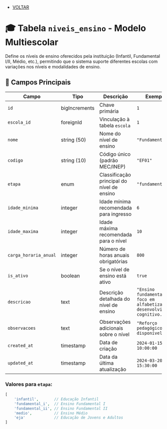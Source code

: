 - [VOLTAR](../projeto.md)  
# 🎓 Tabela `niveis_ensino` - Modelo Multiescolar

Define os níveis de ensino oferecidos pela instituição (Infantil, Fundamental I/II, Médio, etc.), permitindo que o sistema suporte diferentes escolas com variações nos níveis e modalidades de ensino.

## 📌 Campos Principais

| Campo               | Tipo         | Descrição                                | Exemplo               | Obrigatório? |
|---------------------|--------------|------------------------------------------|-----------------------|--------------|
| `id`                | bigIncrements | Chave primária                          | `1`                   | ✅           |
| `escola_id`         | foreignId    | Vinculação à tabela `escola`            | `1`                   | ✅           |
| `nome`              | string (50)  | Nome do nível de ensino                  | `"Fundamental I"`     | ✅           |
| `codigo`            | string (10)  | Código único (padrão MEC/INEP)           | `"EF01"`              | ❌           |
| `etapa`             | enum         | Classificação principal do nível de ensino | `"fundamental"`      | ✅           |
| `idade_minima`      | integer      | Idade mínima recomendada para ingresso  | `6`                   | ❌           |
| `idade_maxima`      | integer      | Idade máxima recomendada para o nível   | `10`                  | ❌           |
| `carga_horaria_anual`| integer     | Número de horas anuais obrigatórias     | `800`                 | ❌           |
| `is_ativo`          | boolean      | Se o nível de ensino está ativo         | `true`                | ✅           |
| `descricao`         | text         | Descrição detalhada do nível de ensino  | `"Ensino fundamental com foco em alfabetização e desenvolvimento cognitivo."` | ❌           |
| `observacoes`       | text         | Observações adicionais sobre o nível    | `"Reforço pedagógico disponível."` | ❌           |
| `created_at`        | timestamp    | Data de criação                         | `2024-01-15 10:00:00`| ✅           |
| `updated_at`        | timestamp    | Data da última atualização              | `2024-03-20 15:30:00`| ✅           |

### Valores para `etapa`:

```php
[
    'infantil',       // Educação Infantil
    'fundamental_i',  // Ensino Fundamental I
    'fundamental_ii', // Ensino Fundamental II
    'medio',          // Ensino Médio
    'eja'             // Educação de Jovens e Adultos
]
